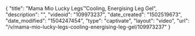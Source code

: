 {
    "title": "Mama Mio Lucky Legs&trade;Cooling, Energising Leg Gel",
    "description": "",
    "videoid": "109973237",
    "date_created": "1502519673",
    "date_modified": "1504247454",
    "type": "captivate",
    "layout": "video",
    "url": "\/v\/mama-mio-lucky-legs-cooling-energising-leg-gel\/109973237"
}